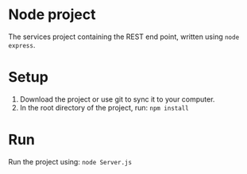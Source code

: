 # Node project
The services project containing the REST end point, written using `node express`.

# Setup
1. Download the project or use git to sync it to your computer.
2. In the root directory of the project, run:
`npm install`

# Run
Run the project using:
`node Server.js`
